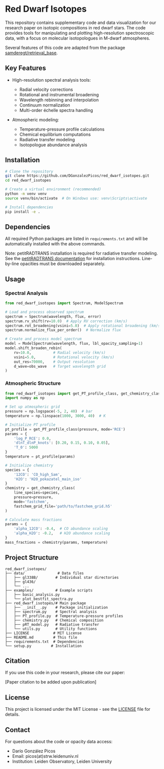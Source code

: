 # Red Dwarf Isotopes

This repository contains supplementary code and data visualization for our research paper on isotopic compositions in red dwarf stars. The code provides tools for manipulating and plotting high-resolution spectroscopic data, with a focus on molecular isotopologues in M-dwarf atmospheres.

Several features of this code are adapted from the package [samderegt/retrieval_base](https://github.com/samderegt/retrieval_base).

## Key Features

- High-resolution spectral analysis tools:
  - Radial velocity corrections
  - Rotational and instrumental broadening
  - Wavelength rebinning and interpolation
  - Continuum normalization
  - Multi-order échelle spectra handling

- Atmospheric modeling:
  - Temperature-pressure profile calculations
  - Chemical equilibrium computations
  - Radiative transfer modeling
  - Isotopologue abundance analysis

## Installation

```bash
# Clone the repository
git clone https://github.com/DGonzalezPicos/red_dwarf_isotopes.git
cd red_dwarf_isotopes

# Create a virtual environment (recommended)
python -m venv venv
source venv/bin/activate  # On Windows use: venv\Scripts\activate

# Install dependencies
pip install -e .
```

## Dependencies

All required Python packages are listed in `requirements.txt` and will be automatically installed with the above commands.

Note: petitRADTRANS installation is required for radiative transfer modeling. See the [petitRADTRANS documentation](https://petitRADTRANS.readthedocs.io/en/2.7.7/content/installation.html) for installation instructions. Line-by-line opacities must be downloaded separately.

## Usage

### Spectral Analysis

```python
from red_dwarf_isotopes import Spectrum, ModelSpectrum

# Load and process observed spectrum
spectrum = Spectrum(wavelength, flux, error)
spectrum.rv_shift(rv=10.0)  # Apply RV correction (km/s)
spectrum.rot_broadening(vsini=5.0)  # Apply rotational broadening (km/s)
spectrum.normalize_flux_per_order()  # Normalize flux

# Create and process model spectrum
model = ModelSpectrum(wavelength, flux, lbl_opacity_sampling=1)
model.shift_broaden_rebin(
    rv=10.0,          # Radial velocity (km/s)
    vsini=5.0,        # Rotational velocity (km/s)
    out_res=70000,    # Output resolution
    d_wave=obs_wave   # Target wavelength grid
)
```

### Atmospheric Structure

```python
from red_dwarf_isotopes import get_PT_profile_class, get_chemistry_class
import numpy as np

# Set up atmospheric grid
pressure = np.logspace(-5, 2, 40)  # bar
temperature = np.linspace(1000, 3000, 40)  # K

# Initialize PT profile
pt_profile = get_PT_profile_class(pressure, mode='RCE')
params = {
    'log_P_RCE': 0.0,
    'dlnT_dlnP_knots': [0.20, 0.15, 0.10, 0.05],
    'T_0': 5000
}
temperature = pt_profile(params)

# Initialize chemistry
species = {
    '12CO': 'CO_high_Sam',
    'H2O': 'H2O_pokazatel_main_iso'
}
chemistry = get_chemistry_class(
    line_species=species,
    pressure=pressure,
    mode='fastchem',
    fastchem_grid_file='path/to/fastchem_grid.h5'
)

# Calculate mass fractions
params = {
    'alpha_12CO': -0.4,  # CO abundance scaling
    'alpha_H2O': -0.2,   # H2O abundance scaling
}
mass_fractions = chemistry(params, temperature)
```
## Project Structure

```
red_dwarf_isotopes/
├── data/               # Data files
│   ├── gl338B/        # Individual star directories
│   ├── gl436/
│   └── ...
├── examples/          # Example scripts
│   ├── basic_analysis.py
│   └── plot_bestfit_spectra.py
├── red_dwarf_isotopes/# Main package
│   ├── __init__.py    # Package initialization
│   ├── spectrum.py    # Spectral analysis
│   ├── PT_profile.py  # Temperature-pressure profiles
│   ├── chemistry.py   # Chemical composition
│   ├── pRT_model.py   # Radiative transfer
│   └── utils.py       # Utility functions
├── LICENSE           # MIT License
├── README.md         # This file
├── requirements.txt  # Dependencies
└── setup.py         # Installation
```

## Citation

If you use this code in your research, please cite our paper:

[Paper citation to be added upon publication]

## License

This project is licensed under the MIT License - see the [LICENSE](LICENSE) file for details.

## Contact

For questions about the code or opacity data access:
- Darío González Picos
- Email: picos(at)strw.leidenuniv.nl
- Institution: Leiden Observatory, Leiden University